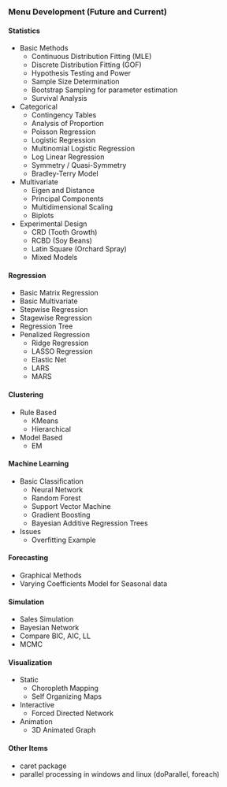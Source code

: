### Menu Development (Future and Current)

#### **Statistics**
- Basic Methods
  - Continuous Distribution Fitting (MLE)
  - Discrete Distribution Fitting (GOF)
  - Hypothesis Testing and Power
  - Sample Size Determination
  - Bootstrap Sampling for parameter estimation
  - Survival Analysis
- Categorical
  - Contingency Tables
  - Analysis of Proportion
  - Poisson Regression
  - Logistic Regression
  - Multinomial Logistic Regression
  - Log Linear Regression
  - Symmetry / Quasi-Symmetry
  - Bradley-Terry Model
- Multivariate
  - Eigen and Distance
  - Principal Components
  - Multidimensional Scaling
  - Biplots
- Experimental Design
  - CRD (Tooth Growth)
  - RCBD (Soy Beans)
  - Latin Square (Orchard Spray)
  - Mixed Models

#### **Regression**
- Basic Matrix Regression
- Basic Multivariate
- Stepwise Regression
- Stagewise Regression
- Regression Tree
- Penalized Regression
  - Ridge Regression
  - LASSO Regression
  - Elastic Net
  - LARS
  - MARS


#### **Clustering**
- Rule Based
  - KMeans
  - Hierarchical
- Model Based
  - EM

#### **Machine Learning**
- Basic Classification
  - Neural Network
  - Random Forest
  - Support Vector Machine
  - Gradient Boosting
  - Bayesian Additive Regression Trees
- Issues
  - Overfitting Example

#### **Forecasting**
- Graphical Methods
- Varying Coefficients Model for Seasonal data

#### **Simulation**
- Sales Simulation
- Bayesian Network
- Compare BIC, AIC, LL
- MCMC

#### **Visualization**
- Static
  - Choropleth Mapping
  - Self Organizing Maps
- Interactive
  - Forced Directed Network
- Animation
  - 3D Animated Graph

#### **Other Items**
- caret package
- parallel processing in windows and linux (doParallel, foreach)
